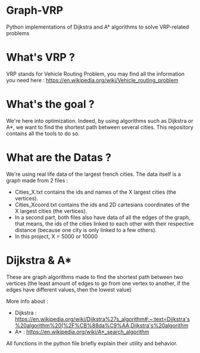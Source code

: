 # Graph-VRP
Python implementations of Dijkstra and A* algorithms to solve VRP-related problems

# What's VRP ?

VRP stands for Vehicle Routing Problem, you may find all the information you need here : https://en.wikipedia.org/wiki/Vehicle_routing_problem

# What's the goal ?

We're here into optimization. Indeed, by using algorithms such as Dijkstra or A*, we want to find the shortest path between several cities. This repository contains all the tools to do so.

# What are the Datas ?

We're using real life data of the largest french cities. The data itself is a graph made from 2 files : 
- Cities_X.txt contains the ids and names of the X largest cities (the vertices).
- Cities_Xcoord.txt contains the ids and 2D cartesians coordinates of the X largest cities (the vertices).
- In a second part, both files also have data of all the edges of the graph, that means, the ids of the cities linked to each other with their respective distance (because one city is only linked to a few others).
- In this project, X = 5000 or 10000

# Dijkstra & A*

These are graph algorithms made to find the shortest path between two vertices (the least amount of edges to go from one vertex to another, if the edges have different values, then the lowest value)

More info about :
- Dijkstra : https://en.wikipedia.org/wiki/Dijkstra%27s_algorithm#:~:text=Dijkstra's%20algorithm%20(%2F%CB%88da%C9%AA,Dijkstra's%20algorithm
- A* : https://en.wikipedia.org/wiki/A*_search_algorithm

All functions in the python file briefly explain their utility and behavior.
